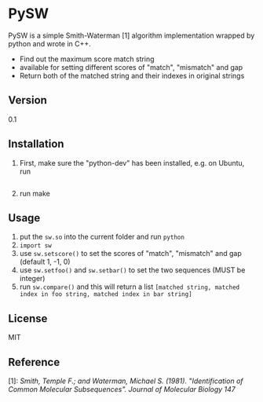 PySW
=========

PySW is a simple Smith-Waterman [1] algorithm implementation wrapped by python and wrote in C++.

  - Find out the maximum score match string
  - available for setting different scores of "match", "mismatch" and gap
  - Return both of the matched string and their indexes in original strings


Version
-

0.1

Installation
--------------
1. First, make sure the "python-dev" has been installed, e.g. on Ubuntu, run
```sudo apt-get install python-dev 
```
2. run make


Usage
--------------
1. put the ```sw.so``` into the current folder and run ```python```
2. ```import sw```
3. use ```sw.setscore()``` to set the scores of "match", "mismatch" and gap (default 1, -1, 0)
4. use ```sw.setfoo()``` and ```sw.setbar()``` to set the two sequences (MUST be integer)
5. run ```sw.compare()``` and this will return a list ```[matched string, matched index in foo string, matched index in bar string]```

License
-

MIT

Reference
-------------
  [1]: *Smith, Temple F.; and Waterman, Michael S. (1981). "Identification of Common Molecular Subsequences". Journal of Molecular Biology 147*